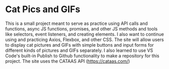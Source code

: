 # Cat Pics and GIFs

This is a small project meant to serve as practice using API calls and functions, async JS functions,
promises, and other JS methods and tools like selectors, event listeners, and creating elements. I also
want to continue using and practicing Axios, Flexbox, and other CSS. The site will allow users to display
cat pictures and GIFs with simple buttons and input forms for different kinds of pictures and GIFs separately.
I also learned to use VS Code's built-in Publish to Github functionality to make a repository for this
project. The site uses the CATAAS API (https://cataas.com/)
